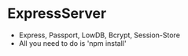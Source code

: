 # ExpressServer
- Express, Passport, LowDB, Bcrypt, Session-Store
- All you need to do is 'npm install'
